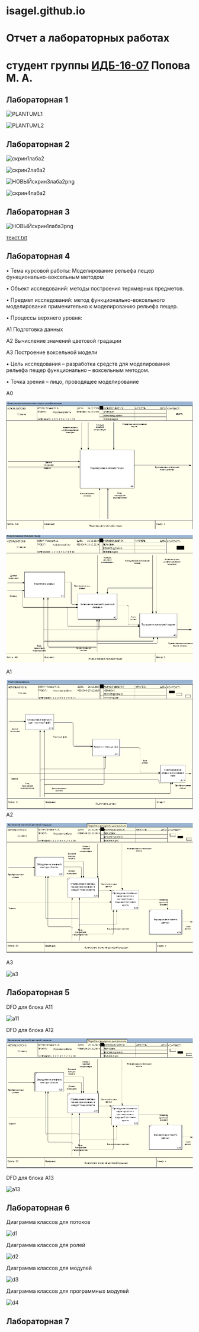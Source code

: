 # isagel.github.io
# Отчет а лабораторных работах
# студент группы [ИДБ-16-07](https://github.com/stankin/design-2018/wiki/list-idb-15-xx) Попова М. А.

## Лабораторная 1



![PLANTUML1](http://www.plantuml.com/plantuml/png/LOz1IiGm58RNarCyPgNW8SRn4Av36vmoQID9YmiHnhfmKM6MYhZn1cLei5PRh_2_6vcs2CuYa7py-R_tLYwNDYzIBTmsoQwbbIb5MZf7jsAnbj7sofeYYo-CDfOkDqcknEBSMdCpaxKEaH0qDbRsFxeJSyiIxrpo0nfuz5mkIJewHa54U4QFEfoMzuIMfjU1AtHe1LvHyoCyttE90mQQBaD0FGPyqiZGS4KOyCCx-AdvY_V1yaGdU44__k1TS7xFJgxE26_mOmyQj7FzQ8Ed4EjGu-DleDEmp2Q95KM9ZRGIAvN5HQf_0G00)

![PLANTUML2](http://www.plantuml.com/plantuml/png/fL6nJiCm49thhpXbWg4I7u1GK-P8sPYjnBHHqnXT735Gf487XWwCC24niKPL8uMMX5yu_n6NkaNTEvpy_Dxpqpjva1k9ffYc8fyasPr4EGKP6Otm87f36Kr6g8iiljOfKpVZn2ZHyn7rlME6ALlOg35MU4mz7kKLkOfahavEJDMj0QC1az7OG9oWYaoYC-7wXXSWS_3eYohQKaihFZVUNWpsuZirzia-sxbTq0yR6iRBWobqda_c5hHswd-0qzweePAdjgz0DUnkAxka3TMUEEpfE-y7_TevftH9Mnv-HHMmjRGlL7Krk6C9Ez0orL1Bty1SI-kkL0ZzFfpvvuAdWu7W5IzdZ48HC36xuhN4G6KnVzyV)




## Лабораторная 2

![скрин1лаба2](https://user-images.githubusercontent.com/36085908/68924559-2c6a3900-0792-11ea-874d-b4047f87e35b.png)

![скрин2лаба2](https://user-images.githubusercontent.com/36085908/68924603-43109000-0792-11ea-8364-0a7b0a3972a5.png)

![НОВЫЙскрин3лаба2png](https://user-images.githubusercontent.com/36085908/68927842-bff33800-0799-11ea-8f91-d10be1da3c56.png)


![скрин4лаба2](https://user-images.githubusercontent.com/36085908/68924749-8834c200-0792-11ea-9671-dbaae4b171e8.png)



## Лабораторная 3


![НОВЫЙскрин1лаба3png](https://user-images.githubusercontent.com/36085908/68927959-09dc1e00-079a-11ea-9614-e7306d1babbe.png)


[текст.txt](https://github.com/isagel/isagel.github.io/files/3850405/1.3.txt)

## Лабораторная 4

•	Тема курсовой работы: Моделирование рельефа пещер функционально-воксельным методом

•	Объект исследований: методы построения терхмерных предметов.

•	Предмет исследований: метод функционально-воксельного моделирования применительно к моделированию рельефа пещер.

•	Процессы верхнего уровня:

A1 Подготовка данных 

A2 Вычисление значений цветовой градации

A3 Построение воксельной модели

•	Цель исследования – разработка средств для моделирования рельефа пещер функционально – воксельным методом.

•	Точка зрения – лицо, проводящее моделирование

А0

![a0](https://github.com/isagel/isagel.github.io/blob/master/%D0%BB4%D0%900.png?raw=true)

![а00](https://github.com/isagel/isagel.github.io/blob/master/%D0%BB4%D0%900%D1%80%D0%B0%D1%81%D0%BA%D1%80.png?raw=true)

А1

![a1](https://github.com/isagel/isagel.github.io/blob/master/%D0%BB4%D0%901.png?raw=true)
А2

![a2](https://github.com/isagel/isagel.github.io/blob/master/%D0%BB4%D0%902.png?raw=true)

А3

![a3]()

## Лабораторная 5
DFD для блока А11

![a11]()

DFD для блока А12

![a12](https://github.com/isagel/isagel.github.io/blob/master/%D0%BB4%D0%902.png?raw=true)

DFD для блока А13

![a13]()

## Лабораторная 6

Диаграмма классов для потоков

![d1]()

Диаграмма классов для ролей


![d2]()

Диаграмма классов для модулей

![d3]()

Диаграмма классов для программных модулей

![d4]()

## Лабораторная 7
